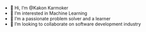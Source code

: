 - 👋 Hi, I’m @Kakon Karmoker 
- 👀 I’m interested in Machine Learning
- 🌱 I’m a passionate problem solver and a learner
- 💞️ I’m looking to collaborate on software development industry


<!---
Kakon-1603114/Kakon-1603114 is a ✨ special ✨ repository because its `README.md` (this file) appears on your GitHub profile.
You can click the Preview link to take a look at your changes.
--->

